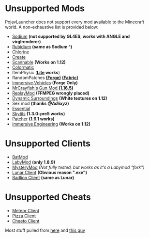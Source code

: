 # Unsupported Mods
PojavLauncher does not support every mod available to the Minecraft world. A non-exhaustive list is provided below:

- [Sodium](https://www.curseforge.com/minecraft/mc-mods/sodium) **(not supported by GL4ES, works with ANGLE and virglrenderer)**
- [Rubidium](https://www.curseforge.com/minecraft/mc-mods/rubidium/files) **(same as Sodium ^)**
- [Chlorine](https://www.curseforge.com/minecraft/mc-mods/chlorine) 
- [Create](https://www.curseforge.com/minecraft/mc-mods/create)
- [Scannable](https://www.curseforge.com/minecraft/mc-mods/scannable) **(Works on 1.12)**
- [Colormatic](https://www.curseforge.com/minecraft/mc-mods/colormatic)
- ItemPhysic (**[Lite](https://www.curseforge.com/minecraft/mc-mods/itemphysic-lite) works**)
- RandomPatches [**(Forge)**](https://www.curseforge.com/minecraft/mc-mods/randompatches-forge) [**(Fabric)**](https://www.curseforge.com/minecraft/mc-mods/randompatches-fabric)
- [Immersive Vehicles](https://www.curseforge.com/minecraft/mc-mods/minecraft-transport-simulator) **(Forge Only)**
- [MrCrayfish's Gun Mod **(1.16.5)**](https://www.curseforge.com/minecraft/mc-mods/mrcrayfishs-gun-mod)
- [ReplayMod](https://www.replaymod.com/) **(FFMPEG wrongly placed)**
- [Dynamic Surroundings](https://www.curseforge.com/minecraft/mc-mods/dynamic-surroundings) **(White textures on 1.12)**
- Sex mod **(thanks *@Adiixyz*)**
- [Essential](https://essential.gg/)
- [Skytils](https://github.com/Skytils/SkytilsMod) **(1.3.0-pre5 works)**
- [Patcher](https://github.com/Sk1erLLC/Patcher) **(1.6.1 works)**
- [Immersive Engineering](https://www.curseforge.com/minecraft/mc-mods/immersive-engineering) **(Works on 1.12)**
# Unsupported Clients

- [BatMod](https://batmod.com/)
- [LabyMod](https://www.labymod.net/en) **(only 1.8.9)**
- [MysteryMod](https://mysterymod.net/) *(Not fully tested, but works as it's a Labymod "fork")*
- [Lunar Client](https://www.lunarclient.com/) **(Obvious reason ".exe")**
- [Badlion Client](https://client.badlion.net/) **(same as Lunar)**

# Unsupported Cheats

- [Meteor Client](https://meteorclient.com/)
- [Pizza Client](https://qolhub.kieruken.dev/) 
- [Cheeto Client](https://qolhub.kieruken.dev/)


Most stuff pulled from [here](https://github.com/PojavLauncherTeam/PojavLauncher/issues/1948) and [this guy](https://github.com/ZenZenXDz)
